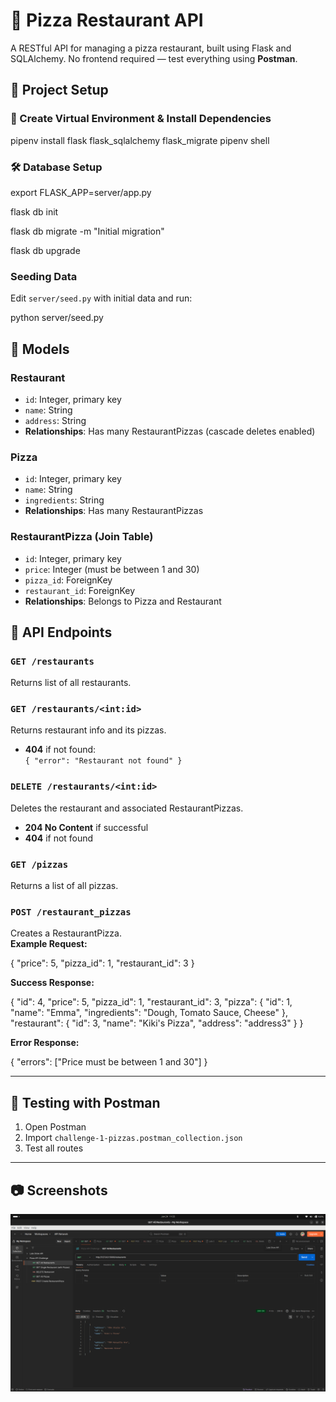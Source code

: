

# 🍕 Pizza Restaurant API

A RESTful API for managing a pizza restaurant, built using Flask and SQLAlchemy. No frontend required — test everything using **Postman**.


## 📁 Project Setup

### 🧰 Create Virtual Environment & Install Dependencies


pipenv install flask flask_sqlalchemy flask_migrate
pipenv shell


### 🛠 Database Setup


export FLASK_APP=server/app.py

flask db init

flask db migrate -m "Initial migration"

flask db upgrade


###  Seeding Data

Edit `server/seed.py` with initial data and run:


python server/seed.py



## 🧩 Models

### Restaurant

- `id`: Integer, primary key
- `name`: String
- `address`: String
- **Relationships**: Has many RestaurantPizzas (cascade deletes enabled)

### Pizza

- `id`: Integer, primary key
- `name`: String
- `ingredients`: String
- **Relationships**: Has many RestaurantPizzas

### RestaurantPizza (Join Table)

- `id`: Integer, primary key
- `price`: Integer (must be between 1 and 30)
- `pizza_id`: ForeignKey
- `restaurant_id`: ForeignKey
- **Relationships**: Belongs to Pizza and Restaurant


## 📡 API Endpoints

### `GET /restaurants`

Returns list of all restaurants.

### `GET /restaurants/<int:id>`

Returns restaurant info and its pizzas.

- **404** if not found:  
  `{ "error": "Restaurant not found" }`

### `DELETE /restaurants/<int:id>`

Deletes the restaurant and associated RestaurantPizzas.

- **204 No Content** if successful  
- **404** if not found

### `GET /pizzas`

Returns a list of all pizzas.

### `POST /restaurant_pizzas`

Creates a RestaurantPizza.  
**Example Request:**

  <!-- json -->
{
  "price": 5,
  "pizza_id": 1,
  "restaurant_id": 3
}


**Success Response:**

<!-- json -->
{
  "id": 4,
  "price": 5,
  "pizza_id": 1,
  "restaurant_id": 3,
  "pizza": {
    "id": 1,
    "name": "Emma",
    "ingredients": "Dough, Tomato Sauce, Cheese"
  },
  "restaurant": {
    "id": 3,
    "name": "Kiki's Pizza",
    "address": "address3"
  }
}


**Error Response:**

<!-- json -->
{
  "errors": ["Price must be between 1 and 30"]
}

---

## 🧪 Testing with Postman

1. Open Postman
2. Import `challenge-1-pizzas.postman_collection.json`
3. Test all routes

---

## 📷 Screenshots

![All the restaurants](./screenshots/Screenshot%20from%202025-06-24%2011-33-47.png)